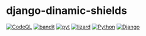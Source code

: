 # django-dinamic-shields

[![CodeQL](https://github.com/Uno-Takashi/django-dinamic-shields/actions/workflows/codeql-analysis.yml/badge.svg?branch=main&event=push)](https://github.com/Uno-Takashi/django-dinamic-shields/actions/workflows/codeql-analysis.yml)
[![bandit](https://github.com/Uno-Takashi/django-dinamic-shields/actions/workflows/bandit.yml/badge.svg?branch=main&event=push)](https://github.com/Uno-Takashi/django-dinamic-shields/actions/workflows/bandit.yml)
[![pyt](https://github.com/Uno-Takashi/django-dinamic-shields/actions/workflows/pyt.yml/badge.svg?branch=main&event=push)](https://github.com/Uno-Takashi/django-dinamic-shields/actions/workflows/pyt.yml)
[![lizard](https://github.com/Uno-Takashi/django-dinamic-shields/actions/workflows/lizard.yml/badge.svg?branch=main&event=push)](https://github.com/Uno-Takashi/django-dinamic-shields/actions/workflows/lizard.yml)
[![Python](https://img.shields.io/badge/-Python-F9DC3E.svg?logo=python&style=flat)](https://www.python.org/)
[![Django](https://img.shields.io/badge/-Django-092E20.svg?logo=django&style=flat)](https://www.djangoproject.com/)
